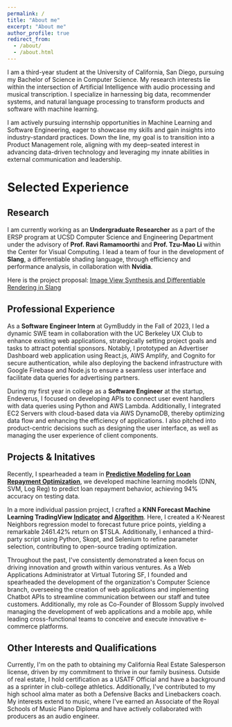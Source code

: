 ```yaml
---
permalink: /
title: "About me"
excerpt: "About me"
author_profile: true
redirect_from: 
  - /about/
  - /about.html
---
```


I am a third-year student at the University of California, San Diego, pursuing my Bachelor of Science in Computer Science. My research interests lie within the intersection of Artificial Intelligence with audio processing and musical transcription. I specialize in harnessing big data, recommender systems, and natural language processing to transform products and software with machine learning.

I am actively pursuing internship opportunities in Machine Learning and Software Engineering, eager to showcase my skills and gain insights into industry-standard practices. Down the line, my goal is to transition into a Product Management role, aligning with my deep-seated interest in advancing data-driven technology and leveraging my innate abilities in external communication and leadership.

# Selected Experience
## Research
I am currently working as an **Undergraduate Researcher** as a part of the ERSP program at UCSD Computer Science and Engineering Department under the advisory of **Prof. Ravi Ramamoorthi** and **Prof. Tzu-Mao Li** within the Center for Visual Computing. I lead a team of four in the development of **Slang**, a differentiable shading language, through efficiency and performance analysis, in collaboration with **Nvidia**. 

Here is the project proposal: [Image View Synthesis and Differentiable Rendering in Slang](../files/Li_Ramamoorthi_ERSP_2023_Proposal.pdf)

## Professional Experience
As a **Software Engineer Intern** at GymBuddy in the Fall of 2023, I led a dynamic SWE team in collaboration with the UC Berkeley UX Club to enhance existing web applications, strategically setting project goals and tasks to attract potential sponsors. Notably, I prototyped an Advertiser Dashboard web application using React.js, AWS Amplify, and Cognito for secure authentication, while also deploying the backend infrastructure with Google Firebase and Node.js to ensure a seamless user interface and facilitate data queries for advertising partners. 

During my first year in college as a **Software Engineer** at the startup, Endeverus, I focused on developing APIs to connect user event handlers with data queries using Python and AWS Lambda. Additionally, I integrated EC2 Servers with cloud-based data via AWS DynamoDB, thereby optimizing data flow and enhancing the efficiency of applications. I also pitched into product-centric decisions such as designing the user interface, as well as managing the user experience of client components.

## Projects & Initatives 

Recently, I spearheaded a team in [**Predictive Modeling for Loan Repayment Optimization**](https://github.com/austintnguyen/CSE151A_Project), we developed machine learning models (DNN, SVM, Log Reg) to predict loan repayment behavior, achieving 94% accuracy on testing data. 

In a more individual passion project, I crafted a **KNN Forecast Machine Learning TradingView [Indicator](https://www.tradingview.com/script/GqgkdNKV-Machine-Learning-kNN-Euclidean-Forecast-SMA-Indicator/) and [Algorithm](https://www.tradingview.com/script/Ae7HsWpm-kNN-ML-EMA-Ribbon-Trend-Forecast-Strategy/)**. Here, I created a K-Nearest Neighbors regression model to forecast future price points, yielding a remarkable 2461.42% return on $TSLA. Additionally, I enhanced a third-party script using Python, Skopt, and Selenium to refine parameter selection, contributing to open-source trading optimization.

Throughout the past, I've consistently demonstrated a keen focus on driving innovation and growth within various ventures. As a Web Applications Administrator at Virtual Tutoring SF, I founded and spearheaded the development of the organization's Computer Science branch, overseeing the creation of web applications and implementing Chatbot APIs to streamline communication between our staff and tutee customers. Additionally, my role as Co-Founder of Blossom Supply involved managing the development of web applications and a mobile app, while leading cross-functional teams to conceive and execute innovative e-commerce platforms.

## Other Interests and Qualifications
Currently, I'm on the path to obtaining my California Real Estate Salesperson license, driven by my commitment to thrive in our family business. Outside of real estate, I hold certification as a USATF Official and have a background as a sprinter in club-college athletics. Additionally, I've contributed to my high school alma mater as both a Defensive Backs and Linebackers coach. My interests extend to music, where I've earned an Associate of the Royal Schools of Music Piano Diploma and have actively collaborated with producers as an audio engineer.







